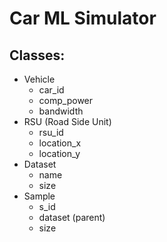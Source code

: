 # Car ML Simulator

## Classes:
- Vehicle
  - car_id
  - comp_power
  - bandwidth
- RSU (Road Side Unit)
  - rsu_id
  - location_x
  - location_y
- Dataset
  - name
  - size
- Sample
  - s_id
  - dataset (parent)
  - size
